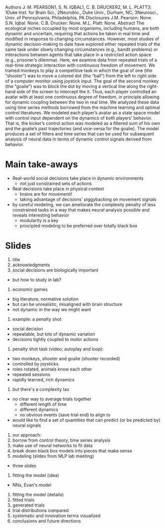 Authors
J. M. PEARSON1, S. N. IQBAL1, C. B. DRUCKER2, M. L. PLATT3;
1Duke Inst. for Brain Sci., 2Neurobio., Duke Univ., Durham, NC; 3Neurosci., Univ. of Pennsylvania, Philadelphia, PA
Disclosures
 J.M. Pearson: None. S.N. Iqbal: None. C.B. Drucker: None. M.L. Platt: None.
Abstract
The ecological niches occupied by most organisms, including humans, are both dynamic and uncertain, requiring that actions be taken in real time and modified in response to changing circumstances. However, most studies of dynamic decision-making to date have explored either repeated trials of the same task under slowly changing circumstances (e.g., bandit problems) or interactions between agents that take place in a restricted action space (e.g., prisoner’s dilemma). Here, we examine data from repeated trials of a real-time strategic interaction with continuous freedom of movement. We trained monkeys to play a competitive task in which the goal of one (the “shooter”) was to move a colored dot (the “ball”) from the left to right side of a computer monitor using joystick input. The goal of the second monkey (the “goalie”) was to block the dot by moving a vertical line along the right-hand side of the screen to intercept the it. Thus, each player controlled an avatar with at least one continuous degree of freedom, in principle allowing for dynamic coupling between the two in real time.
We analyzed these data using time series methods borrowed from the machine learning and optimal control literatures. We modeled each player’s avatar as a state space model with control input dependent on the dynamics of both players’ behavior. That is, the kicker’s control action was modeled as a filtered sum of his own and the goalie’s past trajectories (and vice-versa for the goalie). The model produces a set of filters and time series that can be used for subsequent analysis of neural data in terms of dynamic control signals derived from behavior.

# Main take-aways

- Real-world social decisions take place in dynamic environments
  - not just constrained sets of actions
- Real decisions take place in physical context
  - brains are for movementi!
  - taking advantage of decisions' piggybacking on movement signals
- by careful modeling, we can ameliorate the complexity penalty of less constrained tasks in a
  way that makes neural analysis possible and reveals interesting behavior
  - modularity is a key
  - principled modeling to be preferred over totally black box

# Slides
1. title
1. acknowledgments
1. social decisions are biologically important
  - but how to study in lab?
1. economic games
  - big literature, normative solution
  - but can be unrealistic, misaligned with brain structure
  - not dynamic in the way we might want
1. example: a penalty shot
  - social decision
  - repeatable, but lots of dynamic variation
  - decisions tightly coupled to motor actions
1. penalty shot task (video; autoplay and loop):
  - two monkeys, shooter and goalie (shooter recorded)
  - controlled by joysticks
  - roles rotated, animals know each other
  - repeated sessions
  - rapidly learned, rich dynamics
1. but there's a complexity tax
  - no clear way to average trials together
    - different length of time
    - different dynamics
    - no obvious events (save trial end) to align to
  - would like to find a set of quantities that can
    predict (or be predicted by) neural signals
1. our approach:
  1. borrow from control theory, time series analysis
  1. make use of neural networks to fit data
  1. break down black box models into pieces that make sense
1. modeling (slides from MLP lab meeting)
  - three slides
1. fitting the model (idea)
  - NNs, Evan's model
1. fitting the model (details)
1. fitted trials
1. generated trials
1. trial distributions compared
1. systematic and innovation terms visualized
1. conclusions and future directions
